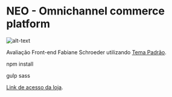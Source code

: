 # NEO - Omnichannel commerce platform
![alt-text](https://img.shields.io/badge/version-2.0.0RC-orange.svg "Release Version")

Avaliação Front-end Fabiane Schroeder  utilizando [Tema Padrão](https://github.com/jetebusiness/NEO-Default_Theme).

npm install

gulp sass

[Link de acesso da loja](https://econcept.plataformaneo.com.br/). 